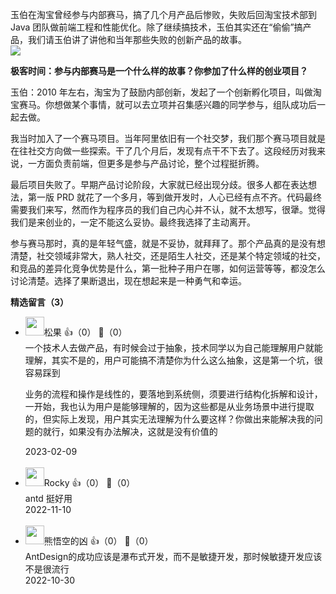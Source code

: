 玉伯在淘宝曾经参与内部赛马，搞了几个月产品后惨败，失败后回淘宝技术部到 Java 团队做前端工程和性能优化。除了继续搞技术，玉伯其实还在“偷偷”搞产品，我们请玉伯讲了讲他和当年那些失败的创新产品的故事。  
![](https://static001.geekbang.org/resource/image/58/4f/58e7291de683d0a455f679ed0883b04f.png?wh=3840x290)

**极客时间：参与内部赛马是一个什么样的故事？你参加了什么样的创业项目？**

玉伯：2010 年左右，淘宝为了鼓励内部创新，发起了一个创新孵化项目，叫做淘宝赛马。你想做某个事情，就可以去立项并召集感兴趣的同学参与，组队成功后一起去做。

我当时加入了一个赛马项目。当年阿里依旧有一个社交梦，我们那个赛马项目就是在往社交方向做一些探索。干了几个月后，发现有点干不下去了。这段经历对我来说，一方面负责前端，但更多是参与产品讨论，整个过程挺折腾。

最后项目失败了。早期产品讨论阶段，大家就已经出现分歧。很多人都在表达想法，第一版 PRD 就花了一个多月，等到做开发时，人心已经有点不齐。代码最终需要我们来写，然而作为程序员的我们自己内心并不认，就不太想写，很犟。觉得我们是来创业的，一定不能这么妥协。最终我选择了主动离开。

参与赛马那时，真的是年轻气盛，就是不妥协，就拜拜了。那个产品真的是没有想清楚，社交领域非常大，熟人社交，还是陌生人社交，还是某个特定领域的社交，和竞品的差异化竞争优势是什么，第一批种子用户在哪，如何运营等等，都没怎么讨论清楚。选择了果断退出，现在想起来是一种勇气和幸运。
<div><strong>精选留言（3）</strong></div><ul>
<li><img src="https://static001.geekbang.org/account/avatar/00/28/d8/6e/c6c52ea3.jpg" width="30px"><span>松果</span> 👍（0） 💬（0）<div>一个技术人去做产品，有时候会过于抽象，技术同学以为自己能理解用户就能理解，其实不是的，用户可能搞不清楚你为什么这么抽象，这是第一个坑，很容易踩到

业务的流程和操作是线性的，要落地到系统侧，须要进行结构化拆解和设计，一开始，我也认为用户是能够理解的，因为这些都是从业务场景中进行提取的，但实际上发现，用户其实无法理解为什么要这样？你做出来能解决我的问题的就行，如果没有办法解决，这就是没有价值的</div>2023-02-09</li><br/><li><img src="https://static001.geekbang.org/account/avatar/00/16/a1/8e/03aeb9df.jpg" width="30px"><span>Rocky</span> 👍（0） 💬（0）<div>antd 挺好用</div>2022-11-10</li><br/><li><img src="https://static001.geekbang.org/account/avatar/00/1d/80/93/dde3d5f0.jpg" width="30px"><span>熊悟空的凶</span> 👍（0） 💬（0）<div>AntDesign的成功应该是瀑布式开发，而不是敏捷开发，那时候敏捷开发应该不是很流行</div>2022-10-30</li><br/>
</ul>